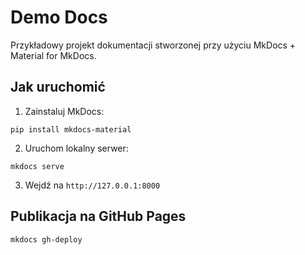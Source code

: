 # Demo Docs

Przykładowy projekt dokumentacji stworzonej przy użyciu MkDocs + Material for MkDocs.

## Jak uruchomić

1. Zainstaluj MkDocs:

```
pip install mkdocs-material
```

2. Uruchom lokalny serwer:

```
mkdocs serve
```

3. Wejdź na `http://127.0.0.1:8000`

## Publikacja na GitHub Pages

```
mkdocs gh-deploy
```
